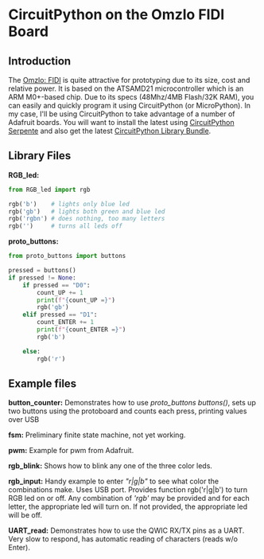 # CircuitPython on the Omzlo FIDI Board
## Introduction
The [Omzlo: FIDI](https://www.omzlo.com/articles/fidi-a-tiny-board-for-super-fast-prototyping-with-circuitpython) is quite attractive for prototyping due to its size, cost and relative power. It is based on the ATSAMD21 microcontroller which is an ARM M0+-based chip. Due to its specs (48Mhz/4MB Flash/32K RAM), you can easily and quickly program it using CircuitPython (or MicroPython). In my case, I'll be using CircuitPython to take advantage of a number of Adafruit boards. You will want to install the latest  using [CircuitPython Serpente](https://circuitpython.org/board/serpente/) and also get the latest [CircuitPython Library Bundle](https://circuitpython.org/libraries).

## Library Files
**RGB_led:** 
```python
from RGB_led import rgb

rgb('b') 	# lights only blue led
rgb('gb') 	# lights both green and blue led
rgb('rgbn')	# does nothing, too many letters
rgb('')		# turns all leds off
```
**proto_buttons:**
```python
from proto_buttons import buttons

pressed = buttons()
if pressed != None:
    if pressed == "D0":
        count_UP += 1
        print(f"{count_UP =}")
        rgb('gb')
    elif pressed == "D1":
        count_ENTER += 1
        print(f"{count_ENTER =}")
        rgb('b')

    else:
        rgb('r')

```
## Example files
**button_counter:**
Demonstrates how to use *proto_buttons buttons()*, sets up two buttons using the protoboard and counts each press, printing values over USB

**fsm:**
Preliminary finite state machine, not yet working.

**pwm:**
Example for pwm from Adafruit.

**rgb_blink:**
Shows how to blink any one of the three color leds.

**rgb_input:**
Handy example to enter *"r|g|b"* to see what color the combinations make. Uses USB port. Provides function rgb('r|g|b') to turn RGB led on or off. Any combination of *'rgb'* may be provided and for each letter, the appropriate led will turn on. If not provided, the appropriate led will be off.

**UART_read:**
Demonstrates how to use the QWIC RX/TX pins as a UART. Very slow to respond, has automatic reading of characters (reads w/o Enter).
